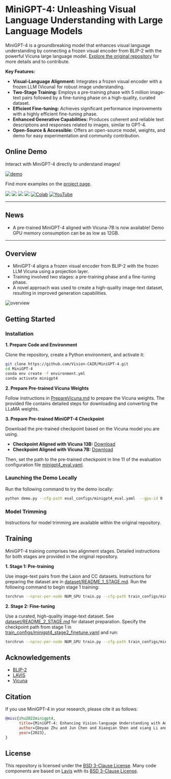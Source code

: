 # MiniGPT-4: Unleashing Visual Language Understanding with Large Language Models

MiniGPT-4 is a groundbreaking model that enhances visual language understanding by connecting a frozen visual encoder from BLIP-2 with the powerful Vicuna large language model.  [Explore the original repository](https://github.com/RiseInRose/MiniGPT-4-ZH) for more details and to contribute.

**Key Features:**

*   **Visual-Language Alignment:** Integrates a frozen visual encoder with a frozen LLM (Vicuna) for robust image understanding.
*   **Two-Stage Training:** Employs a pre-training phase with 5 million image-text pairs followed by a fine-tuning phase on a high-quality, curated dataset.
*   **Efficient Fine-tuning:** Achieves significant performance improvements with a highly efficient fine-tuning phase.
*   **Enhanced Generative Capabilities:** Produces coherent and reliable text descriptions and responses related to images, similar to GPT-4.
*   **Open-Source & Accessible:** Offers an open-source model, weights, and demo for easy experimentation and community contribution.

## Online Demo

Interact with MiniGPT-4 directly to understand images!

[![demo](figs/online_demo.png)](https://minigpt-4.github.io)

Find more examples on the [project page](https://minigpt-4.github.io).

<a href='https://minigpt-4.github.io'><img src='https://img.shields.io/badge/Project-Page-Green'></a>  <a href='MiniGPT_4.pdf'><img src='https://img.shields.io/badge/Paper-PDF-red'></a> <a href='https://huggingface.co/spaces/Vision-CAIR/minigpt4'><img src='https://img.shields.io/badge/%F0%9F%A4%97%20Hugging%20Face-Spaces-blue'></a> <a href='https://huggingface.co/Vision-CAIR/MiniGPT-4'><img src='https://img.shields.io/badge/%F0%9F%A4%97%20Hugging%20Face-Model-blue'></a> [![Colab](https://colab.research.google.com/assets/colab-badge.svg)](https://colab.research.google.com/drive/1OK4kYsZphwt5DXchKkzMBjYF6jnkqh4R?usp=sharing) [![YouTube](https://badges.aleen42.com/src/youtube.svg)](https://www.youtube.com/watch?v=__tftoxpBAw&feature=youtu.be)

---

## News

*   A pre-trained MiniGPT-4 aligned with Vicuna-7B is now available!  Demo GPU memory consumption can be as low as 12GB.

---

## Overview

*   MiniGPT-4 aligns a frozen visual encoder from BLIP-2 with the frozen LLM Vicuna using a projection layer.
*   Training involved two stages: a pre-training phase and a fine-tuning phase.
*   A novel approach was used to create a high-quality image-text dataset, resulting in improved generation capabilities.

![overview](figs/overview.png)

## Getting Started

### Installation

**1. Prepare Code and Environment**

Clone the repository, create a Python environment, and activate it:

```bash
git clone https://github.com/Vision-CAIR/MiniGPT-4.git
cd MiniGPT-4
conda env create -f environment.yml
conda activate minigpt4
```

**2. Prepare Pre-trained Vicuna Weights**

Follow instructions in [PrepareVicuna.md](PrepareVicuna.md) to prepare the Vicuna weights. The provided file contains detailed steps for downloading and converting the LLaMA weights.

**3. Prepare Pre-trained MiniGPT-4 Checkpoint**

Download the pre-trained checkpoint based on the Vicuna model you are using.

*   **Checkpoint Aligned with Vicuna 13B:** [Download](https://drive.google.com/file/d/1a4zLvaiDBr-36pasffmgpvH5P7CKmpze/view?usp=share_link)
*   **Checkpoint Aligned with Vicuna 7B:** [Download](https://drive.google.com/file/d/1RY9jV0dyqLX-o38LrumkKRh6Jtaop58R/view?usp=sharing)

Then, set the path to the pre-trained checkpoint in line 11 of the evaluation configuration file [minigpt4_eval.yaml](eval_configs/minigpt4_eval.yaml#L10).

### Launching the Demo Locally

Run the following command to try the demo locally:

```bash
python demo.py --cfg-path eval_configs/minigpt4_eval.yaml  --gpu-id 0
```

### Model Trimming

Instructions for model trimming are available within the original repository.

## Training

MiniGPT-4 training comprises two alignment stages. Detailed instructions for both stages are provided in the original repository.

**1. Stage 1: Pre-training**

Use image-text pairs from the Laion and CC datasets. Instructions for preparing the dataset are in [dataset/README_1_STAGE.md](dataset/README_1_STAGE.md). Run the following command to begin stage 1 training:

```bash
torchrun --nproc-per-node NUM_GPU train.py --cfg-path train_configs/minigpt4_stage1_pretrain.yaml
```

**2. Stage 2: Fine-tuning**

Use a curated, high-quality image-text dataset.  See [dataset/README_2_STAGE.md](dataset/README_2_STAGE.md) for dataset preparation.  Specify the checkpoint path from stage 1 in [train_configs/minigpt4_stage2_finetune.yaml](train_configs/minigpt4_stage2_finetune.yaml) and run:

```bash
torchrun --nproc-per-node NUM_GPU train.py --cfg-path train_configs/minigpt4_stage2_finetune.yaml
```

## Acknowledgements

*   [BLIP-2](https://huggingface.co/docs/transformers/main/model_doc/blip-2)
*   [LAVIS](https://github.com/salesforce/LAVIS)
*   [Vicuna](https://github.com/lm-sys/FastChat)

## Citation

If you use MiniGPT-4 in your research, please cite it as follows:

```bibtex
@misc{zhu2022minigpt4,
      title={MiniGPT-4: Enhancing Vision-language Understanding with Advanced Large Language Models},
      author={Deyao Zhu and Jun Chen and Xiaoqian Shen and xiang Li and Mohamed Elhoseiny},
      year={2023},
}
```

## License

This repository is licensed under the [BSD 3-Clause License](LICENSE.md).  Many code components are based on [Lavis](https://github.com/salesforce/LAVIS) with its [BSD 3-Clause License](LICENSE_Lavis.md).